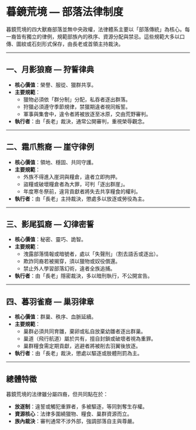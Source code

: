 # 暮鏡荒境 — 部落法律制度

暮鏡荒境的四大獸裔部落並無中央政權，法律體系主要以「部落傳統」為核心。每一裔皆有獨立的律例，規範部族內的秩序、資源分配與禁忌。這些規範大多以口傳、圖紋或石刻形式保存，由長老或首領主持裁決。

---

## 一、月影狼裔 — 狩誓律典

- **核心價值**：榮譽、服從、獵群共享。  
- **主要規範**：
  - 獵物必須依「群分制」分配，私吞者逐出群落。  
  - 狩獵必須遵守季節規律，禁獵期違者視同叛誓。  
  - 軍事與集會中，違令者將被放逐至冰原，交由荒野審判。  
- **執行者**：由「長老」裁決，通常公開審判，重視榮辱觀念。

---

## 二、霜爪熊裔 — 崖守律例

- **核心價值**：領地、穩固、共同守護。  
- **主要規範**：
  - 外族不得進入崖洞與糧倉，違者立即拘押。  
  - 盜糧或破壞糧倉者為大罪，可判「逐出群崖」。  
  - 年度寒冬祭前，違背貢獻者將失去共享糧食的權利。  
- **執行者**：由「長老」主持裁決，懲處多以放逐或勞役為主。

---

## 三、影尾狐裔 — 幻律密誓

- **核心價值**：秘密、靈巧、詭智。  
- **主要規範**：
  - 洩露部落情報或暗號者，處以「失聲刑」（割去語舌或逐出）。  
  - 欺詐同裔若被揭穿，須以獵物或奴役償還。  
  - 禁止外人學習部落幻術，違者全族追捕。  
- **執行者**：由「長老」隱密裁決，多以暗刑執行，不公開宣告。

---

## 四、暮羽雀裔 — 巢羽律章

- **核心價值**：群巢、秩序、血脈延續。  
- **主要規範**：
  - 巢群必須共同育雛，棄卵或私自放棄幼雛者逐出群巢。  
  - 巢道（飛行航道）屬於共有，擅自封鎖或破壞者視為重罪。  
  - 巢群糧食需定期貢獻，逃避者將被削去羽翼後放逐。  
- **執行者**：由「長老」裁決，懲處以驅逐或肢體刑罰為主。

---

## 總體特徵

暮鏡荒境的法律雖分屬四裔，但共同點在於：  
- **放逐制**：違誓或觸犯重罪者，多被驅逐，等同剝奪生存權。  
- **資源核心**：法律多圍繞獵物、糧食、巢群資源而立。  
- **族內裁決**：審判通常不涉外部，強調部落自主與尊嚴。  
